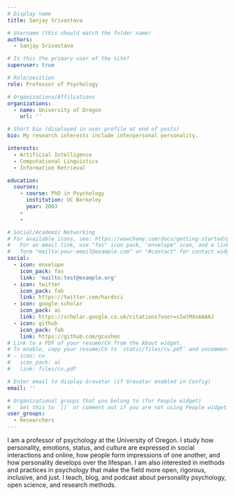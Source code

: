 ```yaml
---
# Display name
title: Sanjay Srivastava

# Username (this should match the folder name)
authors:
  - Sanjay Srivastava

# Is this the primary user of the site?
superuser: true

# Role/position
role: Professor of Psychology

# Organizations/Affiliations
organizations:
  - name: University of Oregon
    url: ''

# Short bio (displayed in user profile at end of posts)
bio: My research interests include interpersonal personality.

interests:
  - Artificial Intelligence
  - Computational Linguistics
  - Information Retrieval

education:
  courses:
    - course: PhD in Psychology
      institution: UC Berkeley
      year: 2003
    - 
    - 

# Social/Academic Networking
# For available icons, see: https://wowchemy.com/docs/getting-started/page-builder/#icons
#   For an email link, use "fas" icon pack, "envelope" icon, and a link in the
#   form "mailto:your-email@example.com" or "#contact" for contact widget.
social:
  - icon: envelope
    icon_pack: fas
    link: 'mailto:test@example.org'
  - icon: twitter
    icon_pack: fab
    link: https://twitter.com/hardsci
  - icon: google-scholar
    icon_pack: ai
    link: https://scholar.google.co.uk/citations?user=sIwtMXoAAAAJ
  - icon: github
    icon_pack: fab
    link: https://github.com/gcushen
# Link to a PDF of your resume/CV from the About widget.
# To enable, copy your resume/CV to `static/files/cv.pdf` and uncomment the lines below.
# - icon: cv
#   icon_pack: ai
#   link: files/cv.pdf

# Enter email to display Gravatar (if Gravatar enabled in Config)
email: ''

# Organizational groups that you belong to (for People widget)
#   Set this to `[]` or comment out if you are not using People widget.
user_groups:
  - Researchers
---
```


I am a professor of psychology at the University of Oregon. I study how personality, emotions, status, and culture are expressed in social interactions and online, how people form impressions of one another, and how personality develops over the lifespan. I am also interested in methods and practices in psychology that make the field more open, rigorous, inclusive, and just. I teach, blog, and podcast about personality psychology, open science, and research methods.
